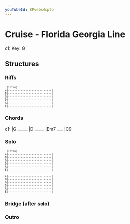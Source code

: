 ```yaml
---
youTubeId: 8PvebsWcpto
---
```


# Cruise - Florida Georgia Line

c1: Key: G

## Structures

### Riffs

<span style="font-size:0.7em;">

```
 [Intro]
e|----------------------------|
B|----------------------------|
G|----------------------------|
D|----------------------------|
A|----------------------------|
E|----------------------------|
```
</span>

### Chords

c1: |G _____ |D _____ |Em7 ___ |C9

### Solo

<span style="font-size:0.7em;">

```
 [Intro]
e|----------------------------|
B|----------------------------|
G|----------------------------|
D|----------------------------|
A|----------------------------|
E|----------------------------|

e|----------------------------|
B|----------------------------|
G|----------------------------|
D|----------------------------|
A|----------------------------|
E|----------------------------|
```
</span>

### Bridge (after solo)

### Outro
